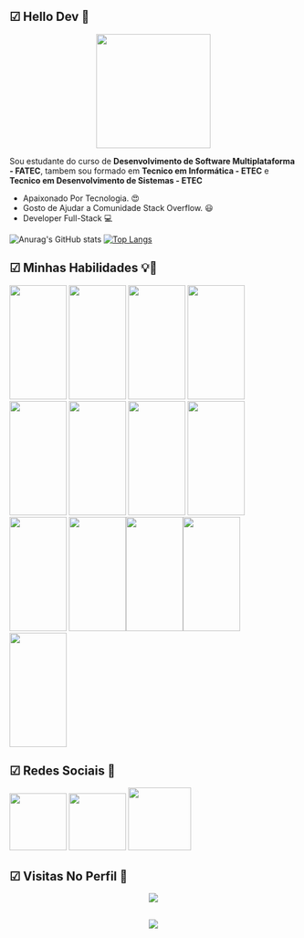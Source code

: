 ## ☑ Hello Dev 👊
<p align="center">
<img width="200px" src="https://i.pinimg.com/originals/26/6f/4e/266f4e921360ef518df4dd7e95a2b922.gif"></p>

Sou estudante do curso de **Desenvolvimento de Software Multiplataforma - FATEC**, tambem sou formado em **Tecnico em Informática - ETEC** e **Tecnico em Desenvolvimento de Sistemas - ETEC**

-  Apaixonado Por Tecnologia. 😍
- Gosto de Ajudar a Comunidade Stack Overflow. 😃
- Developer Full-Stack 💻



![Anurag's GitHub stats](https://github-readme-stats.vercel.app/api?username=Zereis240620&show_icons=true&theme=tokyonight)
[![Top Langs](https://github-readme-stats.vercel.app/api/top-langs/?username=Zereis240620&layout=compact)](https://github.com/Zereis240620/github-readme-stats)
## ☑ Minhas Habilidades 💡🚀
<p float="left">
<img width="100px" 
	 height="200px"
src="https://cdn.jsdelivr.net/gh/devicons/devicon/icons/php/php-original.svg" />
<img width="100px"  
height="200px"
src="https://cdn.jsdelivr.net/gh/devicons/devicon/icons/javascript/javascript-original.svg" />
<img width="100px"  
height="200px"	src="https://cdn.jsdelivr.net/gh/devicons/devicon/icons/nodejs/nodejs-original-wordmark.svg" />
<img width="100px"  
height="200px"	src="https://cdn.jsdelivr.net/gh/devicons/devicon/icons/npm/npm-original-wordmark.svg" />
<img width="100px"  
height="200px"	src="https://cdn.jsdelivr.net/gh/devicons/devicon/icons/python/python-original.svg" />
<img width="100px"
height="200px" src="https://cdn.jsdelivr.net/gh/devicons/devicon/icons/flask/flask-original-wordmark.svg" />
<img width="100px"
height="200px" src="https://cdn.jsdelivr.net/gh/devicons/devicon/icons/qt/qt-original.svg" />
<img width="100px"
height="200px" src="https://cdn.jsdelivr.net/gh/devicons/devicon/icons/mysql/mysql-original-wordmark.svg" />
<img width="100px"
height="200px"
src="https://cdn.jsdelivr.net/gh/devicons/devicon/icons/postgresql/postgresql-original-wordmark.svg" />
<img 
width="100px"
height="200px"
src="https://cdn.jsdelivr.net/gh/devicons/devicon/icons/apache/apache-original-wordmark.svg" /><img 
width="100px"
height="200px"
src="https://cdn.jsdelivr.net/gh/devicons/devicon/icons/html5/html5-original.svg" /><img 
width="100px"
height="200px"
src="https://cdn.jsdelivr.net/gh/devicons/devicon/icons/css3/css3-original-wordmark.svg" />
<img 
width="100px"
height="200px"
src="https://cdn.jsdelivr.net/gh/devicons/devicon/icons/bootstrap/bootstrap-plain-wordmark.svg" />

</p>

## ☑ Redes Sociais 👴
<a href="https://www.linkedin.com/in/jos%C3%A9-reis-m-de-oliveira-b16a55177">
<img width="100px" src="https://cdn-icons-png.flaticon.com/512/174/174857.png"></a>
<a href="https://stackexchange.com/users/14761443/z%c3%a9-reis-m-olliver"><img width="100px" src="https://cdn-icons-png.flaticon.com/512/2111/2111628.png"></a>
<a href="https://www.instagram.com/zrmolliver/"><img width="110px" src="https://cdn4.iconfinder.com/data/icons/picons-social/57/38-instagram-3-512.png"></a>

## ☑ Visitas No Perfil 👀
<p align="center"> 
   <img alingn="center" src="https://profile-counter.glitch.me/Zereis240620/count.svg" />
 </p>


##  
<p align="center">
<img src="https://i2.wp.com/techwek.com/wp-content/uploads/2021/02/tchau.gif?resize=500%2C207&ssl=1">
</p>
